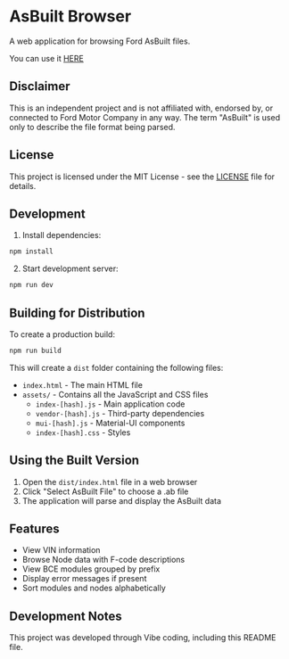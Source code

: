 # AsBuilt Browser

A web application for browsing Ford AsBuilt files.

You can use it [HERE](https://pedram.online/asbuilt/)

## Disclaimer

This is an independent project and is not affiliated with, endorsed by, or connected to Ford Motor Company in any way. The term "AsBuilt" is used only to describe the file format being parsed.

## License

This project is licensed under the MIT License - see the [LICENSE](LICENSE) file for details.

## Development

1. Install dependencies:
```bash
npm install
```

2. Start development server:
```bash
npm run dev
```

## Building for Distribution

To create a production build:

```bash
npm run build
```

This will create a `dist` folder containing the following files:
- `index.html` - The main HTML file
- `assets/` - Contains all the JavaScript and CSS files
  - `index-[hash].js` - Main application code
  - `vendor-[hash].js` - Third-party dependencies
  - `mui-[hash].js` - Material-UI components
  - `index-[hash].css` - Styles

## Using the Built Version

1. Open the `dist/index.html` file in a web browser
2. Click "Select AsBuilt File" to choose a .ab file
3. The application will parse and display the AsBuilt data

## Features

- View VIN information
- Browse Node data with F-code descriptions
- View BCE modules grouped by prefix
- Display error messages if present
- Sort modules and nodes alphabetically

## Development Notes

This project was developed through Vibe coding, including this README file. 
